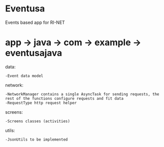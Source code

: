 # Eventusa
Events based app for RI-NET

# app -> java -> com -> example -> eventusajava

 data:
 
    -Event data model
    
    
    
    
 
 network:
 
    -NetworkManager contains a single AsyncTask for sending requests, the rest of the functions configure requests and fit data
    -RequestType http request helper
    
    
    
    
  
 screens:
 
    -Screens classes (activities)
    
    
    
    
 
 utils:
 
    -JsonUtils to be implemented
